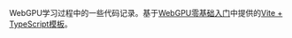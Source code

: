 WebGPU学习过程中的一些代码记录。基于[WebGPU零基础入门](https://juejin.cn/post/7099476019010076686)中提供的[Vite + TypeScript模板](https://github.com/buglas/webgpu-lesson.git)。